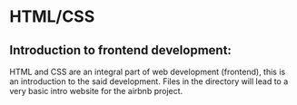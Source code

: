 # HTML/CSS

## Introduction to frontend development:
HTML and CSS are an integral part of web development (frontend), this is an
introduction to the said development. Files in the directory will lead to a
very basic intro website for the airbnb project.
